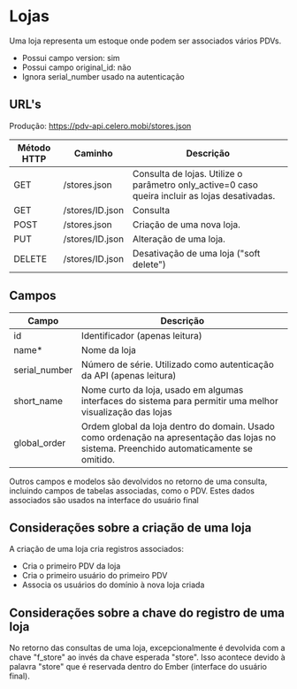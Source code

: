 # Lojas

Uma loja representa um estoque onde podem ser associados vários PDVs.

* Possui campo version: sim
* Possui campo original_id: não
* Ignora serial_number usado na autenticação

## URL's

Produção: https://pdv-api.celero.mobi/stores.json

Método HTTP | Caminho | Descrição
--|--|--
GET | /stores.json | Consulta de lojas. Utilize o parâmetro only_active=0 caso queira incluir as lojas desativadas.
GET | /stores/ID.json | Consulta
POST | /stores.json | Criação de uma nova loja.
PUT | /stores/ID.json | Alteração de uma loja.
DELETE | /stores/ID.json | Desativação de uma loja ("soft delete")

## Campos

Campo | Descrição
--|--
id | Identificador (apenas leitura)
name* | Nome da loja  
serial_number | Número de série. Utilizado como autenticação da API (apenas leitura)
short_name | Nome curto da loja, usado em algumas interfaces do sistema para permitir uma melhor visualização das lojas
global_order | Ordem global da loja dentro do domain. Usado como ordenação na apresentação das lojas no sistema. Preenchido automaticamente se omitido.

Outros campos e modelos são devolvidos no retorno de uma consulta, incluindo campos de tabelas associadas, como o PDV. Estes dados associados são usados na interface do usuário final


## Considerações sobre a criação de uma loja

A criação de uma loja cria registros associados:

* Cria o primeiro PDV da loja
* Cria o primeiro usuário do primeiro PDV
* Associa os usuários do domínio à nova loja criada

## Considerações sobre a chave do registro de uma loja

No retorno das consultas de uma loja, excepcionalmente é devolvida com a chave "f_store" ao invés da chave esperada "store". Isso acontece devido à palavra "store" que é reservada dentro do Ember (interface do usuário final).
